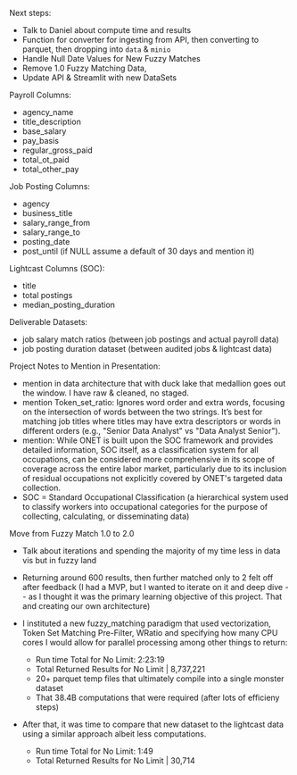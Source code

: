 Next steps:
- Talk to Daniel about compute time and results
- Function for converter for ingesting from API, then converting to parquet, then dropping into `data` & `minio`
- Handle Null Date Values for New Fuzzy Matches
- Remove 1.0 Fuzzy Matching Data,
- Update API & Streamlit with new DataSets

Payroll Columns:
- agency_name
- title_description
- base_salary
- pay_basis
- regular_gross_paid
- total_ot_paid
- total_other_pay

Job Posting Columns:
- agency
- business_title
- salary_range_from
- salary_range_to
- posting_date
- post_until (if NULL assume a default of 30 days and mention it)

Lightcast Columns (SOC):
- title
- total postings
- median_posting_duration

Deliverable Datasets:
- job salary match ratios (between job postings and actual payroll data)
- job posting duration dataset (between audited jobs & lightcast data)


Project Notes to Mention in Presentation:
- mention in data architecture that with duck lake that medallion goes out the window. I have raw & cleaned, no staged.
- mention Token_set_ratio: Ignores word order and extra words, focusing on the intersection of words between the two strings. It’s best for matching job titles where titles may have extra descriptors or words in different orders (e.g., "Senior Data Analyst" vs "Data Analyst Senior").
- mention: While ONET is built upon the SOC framework and provides detailed information, SOC itself, as a classification system for all occupations, can be considered more comprehensive in its scope of coverage across the entire labor market, particularly due to its inclusion of residual occupations not explicitly covered by ONET's targeted data collection.
- SOC = Standard Occupational Classification (a hierarchical system used to classify workers into occupational categories for the purpose of collecting, calculating, or disseminating data)


Move from Fuzzy Match 1.0 to 2.0
- Talk about iterations and spending the majority of my time less in data vis but in fuzzy land
- Returning around 600 results, then further matched only to 2 felt off after feedback (I had a MVP, but I wanted to iterate on it and deep dive -- as I thought it was the primary learning objective of this project. That and creating our own architecture)
- I instituted a new fuzzy_matching paradigm that used vectorization, Token Set Matching Pre-Filter, WRatio and specifying how many CPU cores I would allow for parallel processing among other things to return:
    - Run time Total for No Limit: 2:23:19
    - Total Returned Results for No Limit | 8,737,221
    - 20+ parquet temp files that ultimately compile into a single monster dataset
    - That 38.4B computations that were required (after lots of efficieny steps)

- After that, it was time to compare that new dataset to the lightcast data using a similar approach albeit less computations.
    - Run time Total for No Limit: 1:49
    - Total Returned Results for No Limit | 30,714